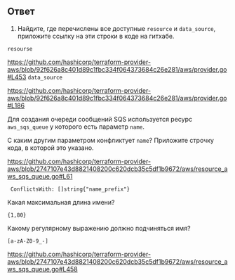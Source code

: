 ## Ответ

1. Найдите, где перечислены все доступные `resource` и `data_source`, приложите ссылку на эти строки в коде на 
гитхабе.   

`resourse`

<https://github.com/hashicorp/terraform-provider-aws/blob/92f626a8c401d89c1fbc334f064373684c26e281/aws/provider.go#L453>
`data_source`

<https://github.com/hashicorp/terraform-provider-aws/blob/92f626a8c401d89c1fbc334f064373684c26e281/aws/provider.go#L186>



 Для создания очереди сообщений SQS используется ресурс `aws_sqs_queue` у которого есть параметр `name`. 
    
  С каким другим параметром конфликтует `name`? Приложите строчку кода, в которой это указано.
        
  <https://github.com/hashicorp/terraform-provider-aws/blob/2747107e43d8821408200c620dcb35c5df1b9672/aws/resource_aws_sqs_queue.go#L61>
   
   ```
    ConflictsWith: []string{"name_prefix"}
   ```
    
  Какая максимальная длина имени? 
  
   
    {1,80}
    
    
  Какому регулярному выражению должно подчиняться имя? 
   ```
   [a-zA-Z0-9_-]
   ```
<https://github.com/hashicorp/terraform-provider-aws/blob/2747107e43d8821408200c620dcb35c5df1b9672/aws/resource_aws_sqs_queue.go#L458>



